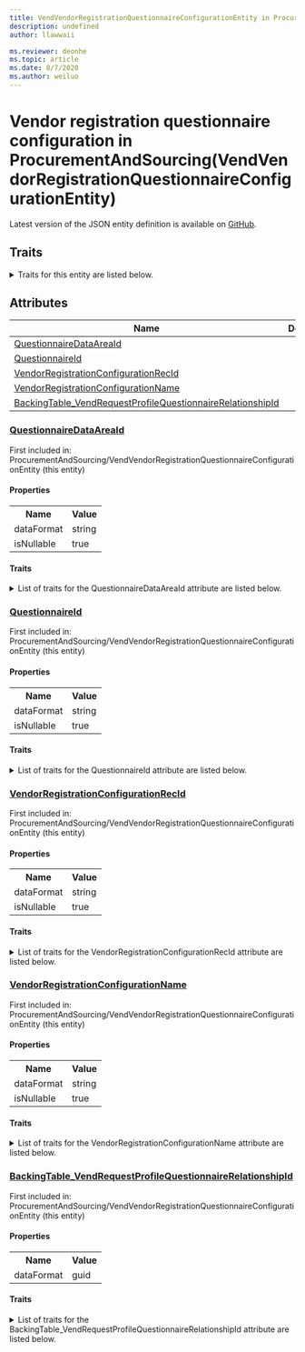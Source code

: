 ```yaml
---
title: VendVendorRegistrationQuestionnaireConfigurationEntity in ProcurementAndSourcing - Common Data Model | Microsoft Docs
description: undefined
author: llawwaii

ms.reviewer: deonhe
ms.topic: article
ms.date: 8/7/2020
ms.author: weiluo
---
```


# Vendor registration questionnaire configuration in ProcurementAndSourcing(VendVendorRegistrationQuestionnaireConfigurationEntity)

  
 Latest version of the JSON entity definition is available on <a href="https://github.com/Microsoft/CDM/tree/master/schemaDocuments/core/operationsCommon/Entities/SupplyChain/ProcurementAndSourcing/VendVendorRegistrationQuestionnaireConfigurationEntity.cdm.json" target="_blank">GitHub</a>.  

## Traits

<details>
<summary>Traits for this entity are listed below.  
</summary>

**is.CDM.entityVersion**  
  <table><tr><th>Parameter</th><th>Value</th><th>Data type</th><th>Explanation</th></tr><tr><td>versionNumber</td><td>"1.1"</td><td>string</td><td>semantic version number of the entity</td></tr></table>

**is.application.releaseVersion**  
  <table><tr><th>Parameter</th><th>Value</th><th>Data type</th><th>Explanation</th></tr><tr><td>releaseVersion</td><td>"10.0.13.0"</td><td>string</td><td>semantic version number of the application introducing this entity</td></tr></table>

**is.localized.displayedAs**  
  Holds the list of language specific display text for an object.  <table><tr><th>Parameter</th><th>Value</th><th>Data type</th><th>Explanation</th></tr><tr><td>localizedDisplayText</td><td><table><tr><th>languageTag</th><th>displayText</th></tr><tr><td>en</td><td>Vendor registration questionnaire configuration</td></tr></table></td><td>entity</td><td>a reference to the constant entity holding the list of localized text</td></tr></table>

</details>

## Attributes

|Name|Description|First Included in Instance|
|---|---|---|
|[QuestionnaireDataAreaId](#QuestionnaireDataAreaId)||<a href="VendVendorRegistrationQuestionnaireConfigurationEntity.md" target="_blank">ProcurementAndSourcing/VendVendorRegistrationQuestionnaireConfigurationEntity</a>|
|[QuestionnaireId](#QuestionnaireId)||<a href="VendVendorRegistrationQuestionnaireConfigurationEntity.md" target="_blank">ProcurementAndSourcing/VendVendorRegistrationQuestionnaireConfigurationEntity</a>|
|[VendorRegistrationConfigurationRecId](#VendorRegistrationConfigurationRecId)||<a href="VendVendorRegistrationQuestionnaireConfigurationEntity.md" target="_blank">ProcurementAndSourcing/VendVendorRegistrationQuestionnaireConfigurationEntity</a>|
|[VendorRegistrationConfigurationName](#VendorRegistrationConfigurationName)||<a href="VendVendorRegistrationQuestionnaireConfigurationEntity.md" target="_blank">ProcurementAndSourcing/VendVendorRegistrationQuestionnaireConfigurationEntity</a>|
|[BackingTable_VendRequestProfileQuestionnaireRelationshipId](#BackingTable_VendRequestProfileQuestionnaireRelationshipId)||<a href="VendVendorRegistrationQuestionnaireConfigurationEntity.md" target="_blank">ProcurementAndSourcing/VendVendorRegistrationQuestionnaireConfigurationEntity</a>|

### <a href=#QuestionnaireDataAreaId name="QuestionnaireDataAreaId">QuestionnaireDataAreaId</a>

First included in: ProcurementAndSourcing/VendVendorRegistrationQuestionnaireConfigurationEntity (this entity)  

#### Properties

<table><tr><th>Name</th><th>Value</th></tr><tr><td>dataFormat</td><td>string</td></tr><tr><td>isNullable</td><td>true</td></tr></table>

#### Traits

<details>
<summary>List of traits for the QuestionnaireDataAreaId attribute are listed below.</summary>

**is.dataFormat.character**  
**is.dataFormat.big**  
**is.dataFormat.array**  
**is.nullable**  
The attribute value may be set to NULL.  

**is.dataFormat.character**  
**is.dataFormat.array**  
</details>

### <a href=#QuestionnaireId name="QuestionnaireId">QuestionnaireId</a>

First included in: ProcurementAndSourcing/VendVendorRegistrationQuestionnaireConfigurationEntity (this entity)  

#### Properties

<table><tr><th>Name</th><th>Value</th></tr><tr><td>dataFormat</td><td>string</td></tr><tr><td>isNullable</td><td>true</td></tr></table>

#### Traits

<details>
<summary>List of traits for the QuestionnaireId attribute are listed below.</summary>

**is.dataFormat.character**  
**is.dataFormat.big**  
**is.dataFormat.array**  
**is.nullable**  
The attribute value may be set to NULL.  

**is.dataFormat.character**  
**is.dataFormat.array**  
</details>

### <a href=#VendorRegistrationConfigurationRecId name="VendorRegistrationConfigurationRecId">VendorRegistrationConfigurationRecId</a>

First included in: ProcurementAndSourcing/VendVendorRegistrationQuestionnaireConfigurationEntity (this entity)  

#### Properties

<table><tr><th>Name</th><th>Value</th></tr><tr><td>dataFormat</td><td>string</td></tr><tr><td>isNullable</td><td>true</td></tr></table>

#### Traits

<details>
<summary>List of traits for the VendorRegistrationConfigurationRecId attribute are listed below.</summary>

**is.dataFormat.character**  
**is.dataFormat.big**  
**is.dataFormat.array**  
**is.nullable**  
The attribute value may be set to NULL.  

**is.dataFormat.character**  
**is.dataFormat.array**  
</details>

### <a href=#VendorRegistrationConfigurationName name="VendorRegistrationConfigurationName">VendorRegistrationConfigurationName</a>

First included in: ProcurementAndSourcing/VendVendorRegistrationQuestionnaireConfigurationEntity (this entity)  

#### Properties

<table><tr><th>Name</th><th>Value</th></tr><tr><td>dataFormat</td><td>string</td></tr><tr><td>isNullable</td><td>true</td></tr></table>

#### Traits

<details>
<summary>List of traits for the VendorRegistrationConfigurationName attribute are listed below.</summary>

**is.dataFormat.character**  
**is.dataFormat.big**  
**is.dataFormat.array**  
**is.nullable**  
The attribute value may be set to NULL.  

**is.dataFormat.character**  
**is.dataFormat.array**  
</details>

### <a href=#BackingTable_VendRequestProfileQuestionnaireRelationshipId name="BackingTable_VendRequestProfileQuestionnaireRelationshipId">BackingTable_VendRequestProfileQuestionnaireRelationshipId</a>

First included in: ProcurementAndSourcing/VendVendorRegistrationQuestionnaireConfigurationEntity (this entity)  

#### Properties

<table><tr><th>Name</th><th>Value</th></tr><tr><td>dataFormat</td><td>guid</td></tr></table>

#### Traits

<details>
<summary>List of traits for the BackingTable_VendRequestProfileQuestionnaireRelationshipId attribute are listed below.</summary>

**is.dataFormat.character**  
**is.dataFormat.big**  
**is.dataFormat.array**  
**is.dataFormat.guid**  
**means.identity.entityId**  
**is.linkedEntity.identifier**  
Marks the attribute(s) that hold foreign key references to a linked (used as an attribute) entity. This attribute is added to the resolved entity to enumerate the referenced entities.  <table><tr><th>Parameter</th><th>Value</th><th>Data type</th><th>Explanation</th></tr><tr><td>entityReferences</td><td><table><tr><th>entityReference</th><th>attributeReference</th></tr><tr><td><a href="../../../Tables/SupplyChain/ProcurementAndSourcing/Transaction/VendRequestProfileQuestionnaire.md" target="_blank">/core/operationsCommon/Tables/SupplyChain/ProcurementAndSourcing/Transaction/VendRequestProfileQuestionnaire.cdm.json/VendRequestProfileQuestionnaire</a></td><td><a href="../../../Tables/SupplyChain/ProcurementAndSourcing/Transaction/VendRequestProfileQuestionnaire.md#RecId" target="_blank">RecId</a></td></tr></table></td><td>entity</td><td>a reference to the constant entity holding the list of entity references</td></tr></table>

**is.dataFormat.guid**  
**is.dataFormat.character**  
**is.dataFormat.array**  
</details>
